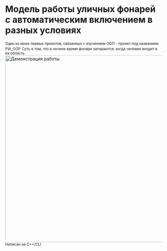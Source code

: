 # Модель работы уличных фонарей с автоматическим включением в разных условиях
<small>Один из моих первых проектов, связанных с изучением ООП - проект под названием PW_OOP</small>
<small>Суть в том, что в ночное время фонари загораются, когда человек входит в их область</small>
<img src="GifsAndImages/LamppostWork.gif" width="600" alt="Демонстрация работы"/>
<small>Написан на C++/CLI</small>
